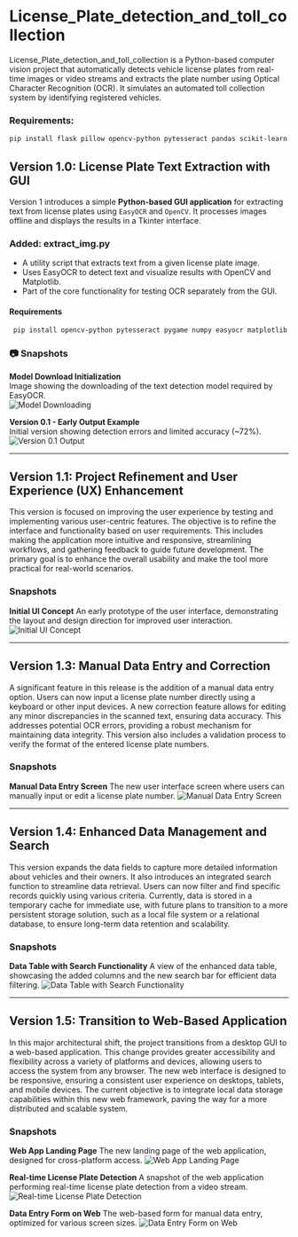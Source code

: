# License_Plate_detection_and_toll_collection
License_Plate_detection_and_toll_collection is a Python-based computer vision project that automatically detects vehicle license plates from real-time images or video streams and extracts the plate number using Optical Character Recognition (OCR). It simulates an automated toll collection system by identifying registered vehicles.

### Requirements:
``` bash
pip install flask pillow opencv-python pytesseract pandas scikit-learn easyocr numpy

```

## Version 1.0: License Plate Text Extraction with GUI
Version 1 introduces a simple **Python-based GUI application** for extracting text from license plates using `EasyOCR` and `OpenCV`. It processes images offline and displays the results in a Tkinter interface.

### Added: extract_img.py
- A utility script that extracts text from a given license plate image.  
- Uses EasyOCR to detect text and visualize results with OpenCV and Matplotlib.  
- Part of the core functionality for testing OCR separately from the GUI.
#### Requirements 
``` bash
 pip install opencv-python pytesseract pygame numpy easyocr matplotlib numpy pillow
```
### 📷 Snapshots

**Model Download Initialization**  
Image showing the downloading of the text detection model required by EasyOCR.  
![Model Downloading](assets/Downloading_Detection_model.png)

**Version 0.1 - Early Output Example**  
Initial version showing detection errors and limited accuracy (~72%).  
![Version 0.1 Output](./assets/ver0_1.png)


---
## Version 1.1: Project Refinement and User Experience (UX) Enhancement

This version is focused on improving the user experience by testing and implementing various user-centric features. The objective is to refine the interface and functionality based on user requirements. This includes making the application more intuitive and responsive, streamlining workflows, and gathering feedback to guide future development. The primary goal is to enhance the overall usability and make the tool more practical for real-world scenarios.

### **Snapshots**

**Initial UI Concept**
An early prototype of the user interface, demonstrating the layout and design direction for improved user interaction.
![Initial UI Concept](assets/ver1_1.png)

---

## Version 1.3: Manual Data Entry and Correction

A significant feature in this release is the addition of a manual data entry option. Users can now input a license plate number directly using a keyboard or other input devices. A new correction feature allows for editing any minor discrepancies in the scanned text, ensuring data accuracy. This addresses potential OCR errors, providing a robust mechanism for maintaining data integrity. This version also includes a validation process to verify the format of the entered license plate numbers.

### **Snapshots**

**Manual Data Entry Screen**
The new user interface screen where users can manually input or edit a license plate number.
![Manual Data Entry Screen](assets/ver1_3.png)

---

## Version 1.4: Enhanced Data Management and Search

This version expands the data fields to capture more detailed information about vehicles and their owners. It also introduces an integrated search function to streamline data retrieval. Users can now filter and find specific records quickly using various criteria. Currently, data is stored in a temporary cache for immediate use, with future plans to transition to a more persistent storage solution, such as a local file system or a relational database, to ensure long-term data retention and scalability.

### **Snapshots**

**Data Table with Search Functionality**
A view of the enhanced data table, showcasing the added columns and the new search bar for efficient data filtering.
![Data Table with Search Functionality](assets/ver1_4.png)

---

## Version 1.5: Transition to Web-Based Application

In this major architectural shift, the project transitions from a desktop GUI to a web-based application. This change provides greater accessibility and flexibility across a variety of platforms and devices, allowing users to access the system from any browser. The new web interface is designed to be responsive, ensuring a consistent user experience on desktops, tablets, and mobile devices. The current objective is to integrate local data storage capabilities within this new web framework, paving the way for a more distributed and scalable system.

### **Snapshots**

**Web App Landing Page**
The new landing page of the web application, designed for cross-platform access.
![Web App Landing Page](assets/ver_web_1_5-1.png)

**Real-time License Plate Detection**
A snapshot of the web application performing real-time license plate detection from a video stream.
![Real-time License Plate Detection](assets/ver_web_1_5-3.png)

**Data Entry Form on Web**
The web-based form for manual data entry, optimized for various screen sizes.
![Data Entry Form on Web](assets/ver_web_1_5-5.png)
